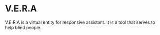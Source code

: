 # V.E.R.A 

V.E.R.A is a virtual entity for responsive assistant. It is a tool that serves to help blind people.
